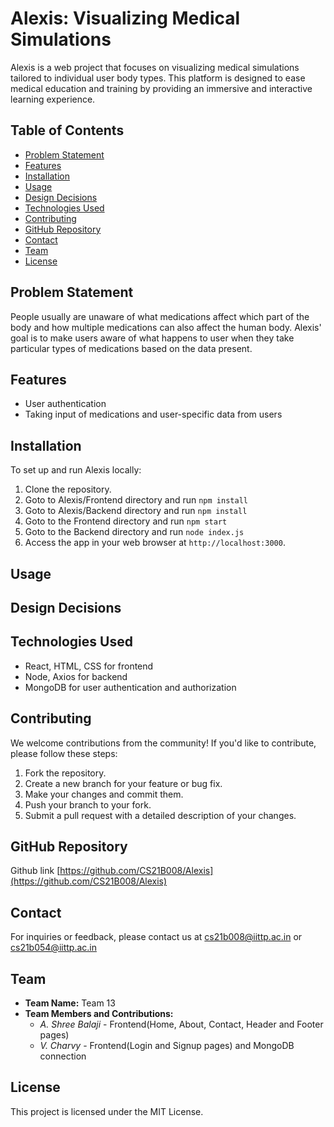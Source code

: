 # Alexis: Visualizing Medical Simulations
Alexis is a web project that focuses on visualizing medical simulations tailored to individual user body types. This platform is designed to ease medical education and training by providing an immersive and interactive learning experience.
## Table of Contents
- [Problem Statement](#problem-statement)
- [Features](#features)
- [Installation](#installation)
- [Usage](#usage)
- [Design Decisions](#design-decisions)
- [Technologies Used](#technologies-used)
- [Contributing](#contributing)
- [GitHub Repository](#github-repository)
- [Contact](#contact)
- [Team](#team)
- [License](#license)
## Problem Statement
People usually are unaware of what medications affect which part of the body and how multiple medications can also affect the human body.
Alexis' goal is to make users aware of what happens to user when they take particular types of medications based on the data present.
## Features
+ User authentication
+ Taking input of medications and user-specific data from users
## Installation
To set up and run Alexis locally:
1. Clone the repository.
2. Goto to Alexis/Frontend directory and run `npm install`
3. Goto to Alexis/Backend directory and run `npm install`
4. Goto to the Frontend directory and run `npm start`
5. Goto to the Backend directory and run `node index.js`
6. Access the app in your web browser at `http://localhost:3000`.
## Usage

## Design Decisions

## Technologies Used
- React, HTML, CSS for frontend
- Node, Axios for backend
- MongoDB for user authentication and authorization
## Contributing
We welcome contributions from the community! If you'd like to contribute, please follow these steps:
1. Fork the repository.
2. Create a new branch for your feature or bug fix.
3. Make your changes and commit them.
4. Push your branch to your fork.
5. Submit a pull request with a detailed description of your changes.
## GitHub Repository
Github link [https://github.com/CS21B008/Alexis](https://github.com/CS21B008/Alexis)
## Contact
For inquiries or feedback, please contact us at cs21b008@iittp.ac.in or cs21b054@iittp.ac.in
## Team
+ **Team Name:** Team 13
+ **Team Members and Contributions:**
  - *A. Shree Balaji* - Frontend(Home, About, Contact, Header and Footer pages)
  - *V. Charvy* - Frontend(Login and Signup pages) and MongoDB connection
## License
This project is licensed under the MIT License.
